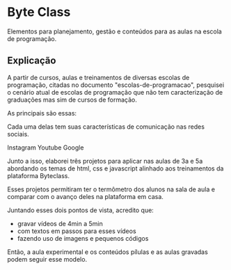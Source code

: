 # Byte Class

Elementos para planejamento, gestão e conteúdos para as aulas na escola de programação. 

## Explicação

A partir de cursos, aulas e treinamentos de diversas escolas de programação, citadas no documento "escolas-de-programacao", pesquisei o cenário atual de escolas de programação que não tem caracterização de graduações mas sim de cursos de formação.
 
As principais são essas:
 
Cada uma delas tem suas características de comunicação nas redes sociais.
 
Instagram
Youtube
Google
  
Junto a isso, elaborei três projetos para aplicar nas aulas de 3a e 5a abordando os temas de html, css e javascript alinhado aos treinamentos da plataforma Byteclass.
 
Esses projetos permitiram ter o termômetro dos alunos na sala de aula e comparar com o avanço deles na plataforma em casa.
 
Juntando esses dois pontos de vista, acredito que:
 
- gravar vídeos de 4min a 5min
- com textos em passos para esses vídeos
- fazendo uso de imagens e pequenos códigos
 
Então, a aula experimental e os conteúdos pílulas e as aulas gravadas podem seguir esse modelo.
